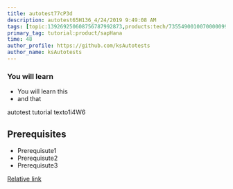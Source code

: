 ```yaml
---
title: autotest77cP3d
description: autotest65H136_4/24/2019 9:49:08 AM
tags: [topic:139269250608756787992873,products:tech/73554900100700000996,tutorial:experience/advanced]
primary_tag: tutorial:product/sapHana
time: 48
author_profile: https://github.com/ksAutotests
author_name: ksAutotests
---
```

### You will learn
- You will learn this
- and that

autotest tutorial texto1i4W6

## Prerequisites
- Prerequisute1
- Prerequisute2
- Prerequisute3

[Relative link](autotest_tutorial8b2cn8)

